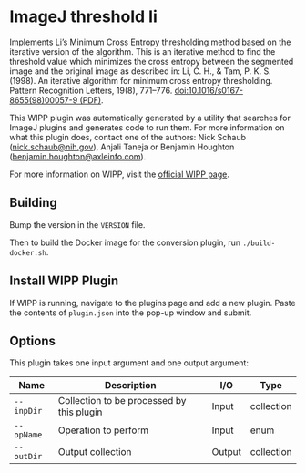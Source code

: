 # ImageJ threshold li

Implements Li’s Minimum Cross Entropy thresholding method based on the iterative 
version of the algorithm. This is an iterative method to find the threshold 
value which minimizes the cross entropy between the segmented image and the 
original image as described in: Li, C. H., & Tam, P. K. S. (1998). An iterative 
algorithm for minimum cross entropy thresholding. Pattern Recognition Letters, 
19(8), 771–776. [doi:10.1016/s0167-8655(98)00057-9 (PDF)](https://doi.org/10.1016/s0167-8655(98)00057-9).


This WIPP plugin was automatically generated by a utility that searches for
ImageJ plugins and generates code to run them. For more information on what this
plugin does, contact one of the authors: Nick Schaub (nick.schaub@nih.gov), 
Anjali Taneja or Benjamin Houghton (benjamin.houghton@axleinfo.com).

For more information on WIPP, visit the [official WIPP page](https://isg.nist.gov/deepzoomweb/software/wipp).

## Building

Bump the version in the `VERSION` file.

Then to build the Docker image for the conversion plugin, run
`./build-docker.sh`.

## Install WIPP Plugin

If WIPP is running, navigate to the plugins page and add a new plugin.
Paste the contents of `plugin.json` into the pop-up window and submit.

## Options

This plugin takes one input argument and one output argument:

| Name       | Description                               | I/O    | Type       |
| ---------- | ----------------------------------------- | ------ | ---------- |
| `--inpDir` | Collection to be processed by this plugin | Input  | collection |
| `--opName` | Operation to perform                      | Input  | enum       |
| `--outDir` | Output collection                         | Output | collection |

